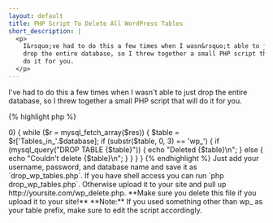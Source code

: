 ```yaml
---
layout: default
title: PHP Script To Delete All WordPress Tables
short_description: |
  <p>
    I&rsquo;ve had to do this a few times when I wasn&rsquo;t able to just
    drop the entire database, so I threw together a small PHP script that will
    do it for you.
  </p>
---
```


I've had to do this a few times when I wasn't able to just drop the entire
database, so I threw together a small PHP script that will do it for you.

{% highlight php %}
<?php // drop wp_ tables

// Set to your db
$database = 'my_db';

// Add your user/pass
if ( ! mysql_connect('localhost', 'username', 'password')) {
  die("Couldn't connect to db.  MySQL Error (".mysql_errno()."): ".mysql_error());
}

$res = mysql_query("SHOW TABLES FROM {$database}");

if (mysql_num_rows($res) > 0) {
  while ($r = mysql_fetch_array($res)) {
    $table = $r['Tables_in_'.$database];
    if (substr($table, 0, 3) == 'wp_') {
      if (mysql_query("DROP TABLE {$table}")) {
        echo "Deleted {$table}\n";
      } else {
        echo "Couldn't delete {$table}\n";
      }
    }
  }
}
{% endhighlight %}

Just add your username, password, and database name and save it as
`drop_wp_tables.php`. If you have shell access you can run
`php drop_wp_tables.php`. Otherwise upload it to your site and pull up
http://yoursite.com/wp_delete.php.

**Make sure you delete this file if you upload it to your site!**

**Note:** If you used something other than wp_ as your table prefix, make sure
to edit the script accordingly.
